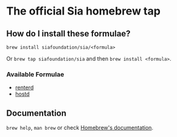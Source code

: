 # The official Sia homebrew tap

## How do I install these formulae?

`brew install siafoundation/sia/<formula>`

Or `brew tap siafoundation/sia` and then `brew install <formula>`.

### Available Formulae

- [renterd](https://github.com/SiaFoundation/renterd)
- [hostd](https://github.com/SiaFoundation/hostd)

## Documentation

`brew help`, `man brew` or check [Homebrew's documentation](https://docs.brew.sh).
